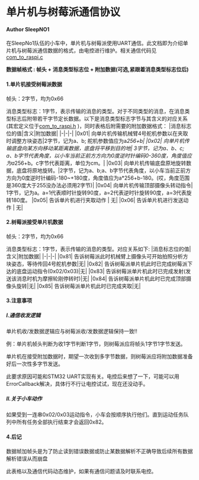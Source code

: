 # 单片机与树莓派通信协议
#### Author SleepNO1
在SleepNo1队伍的小车中，单片机与树莓派使用UART通信。此文档即为介绍单片机与树莓派通信数据的格式，由电控进行维护。相关通信代码见[com_to_raspi.c](SleepNo1/User/com_to_raspi.c)

**数据帧格式 : 帧头 + 消息类型标志位 + 附加数据(可选,紧跟着消息类型标志位后)**
#### 1.单片机接受树莓派数据
帧头：2字节，均为0x66

消息类型标志：1字节，表示传输的消息的类型。对于不同类型的消息，在消息类型标志后附带若干字节定长数据。以下是消息类型标志字节与其含义的对应关系(其宏定义位于[com_to_raspi.h](SleepNo1/User/com_to_raspi.h)
)，同时表格后附需要的附加数据格式：
|消息标志位的值|含义|附加数据|
|-|-|-|
|0x01| 向单片机传输机械臂4号舵机参数以在夹取时调整方块姿态|2字节，记为a、b; 舵机参数值应为a*256+b|
|0x02| 向单片机传输底盘向某方向移动某距离数据，底盘将平移到目的地| 3字节，记为a、b、c; a、b字节代表角度，以小车当前正前方方向为0度逆时针编码0-360度，角度值应为a*256+b。c字节代表距离，单位为cm。|
|0x03| 向单片机传输底盘原地旋转数据，底盘将原地旋转。|2字节，记为a、b;a、b字节代表角度，以小车当前正前方方向为0度逆时针编码-180~+180度，角度值应为a*256+b-180。(哎，角度范围是360度大于255没办法必须用2字节)|
|0x04| 向单片机传输顶部摄像头转动指令| 1字节，记为a。a=1代表顺时针旋转90度，a=2代表逆时针旋转90度，a=3代表旋转180度。
|0x05| 告诉单片机进行夹取动作 | 无|
|0x06| 告诉单片机进行发送动作 | 无|
#### 2.树莓派接受单片机数据
帧头：2字节，均为0x66

消息类型标志：1字节，表示传输的消息的类型。对应关系如下:
|消息标志位的值|含义|附加数据|
|-|-|-|
|0x81| 告诉树莓派此时机械臂上摄像头可开始拍照分析方块姿态，等待传回4号舵机参数|无|
|0x82| 告诉树莓派单片机此时已完成树莓派下达的底盘运动指令(0x02/0x03)|无|
|0x83| 告诉树莓派单片机此时已完成发射(发送该消息时机为摩擦轮刚停转时)|无|
|0x84| 告诉树莓派单片机此时已完成顶部摄像头旋转|无|
|0x85| 告诉树莓派单片机此时已完成夹取|无|



#### 3.注意事项
##### I.通信收发逻辑
单片机收/发数据逻辑应与树莓派收/发数据逻辑保持一致!!

例：单片机帧头判断为收1字节判断1字节，则树莓派应将帧头1字节1字节发送。

单片机在接受附加数据时，期望一次收到多字节数据，则树莓派应将附加数据准备好后一次性多字节发送。

此要求原因可能和STM32 UART实现有关。电控后来想了一下，可能可以用ErrorCallback解决，具体行不行让电控试试，现在还没动手。
##### II.关于小车动作
如果受到一连串0x02/0x03运动指令，小车会按顺序执行他们。直到运动任务队列中所有任务全部执行结束才会返回0x82。

#### 4.后记
数据帧加帧头是为了防止读到错误数据或防止某数据解析不正确导致后续所有数据解析错误从而崩盘

此表格以及通信代码动态维护，如果有通信问题请及时联系电控。